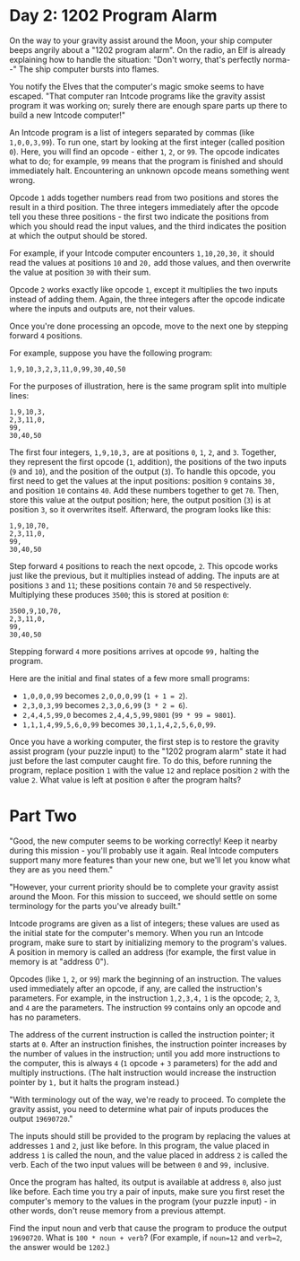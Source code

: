 # Day 2: 1202 Program Alarm

On the way to your gravity assist around the Moon, your ship computer beeps
angrily about a "1202 program alarm". On the radio, an Elf is already explaining
how to handle the situation: "Don't worry, that's perfectly norma--" The ship
computer bursts into flames.

You notify the Elves that the computer's magic smoke seems to have escaped.
"That computer ran Intcode programs like the gravity assist program it was
working on; surely there are enough spare parts up there to build a new Intcode
computer!"

An Intcode program is a list of integers separated by commas (like
`1,0,0,3,99`). To run one, start by looking at the first integer (called
position `0`). Here, you will find an opcode - either `1`, `2`, or `99`. The
opcode indicates what to do; for example, `99` means that the program is
finished and should immediately halt. Encountering an unknown opcode means
something went wrong.

Opcode `1` adds together numbers read from two positions and stores the result
in a third position. The three integers immediately after the opcode tell you
these three positions - the first two indicate the positions from which you
should read the input values, and the third indicates the position at which the
output should be stored.

For example, if your Intcode computer encounters `1,10,20,30,` it should read
the values at positions `10` and `20,` add those values, and then overwrite the
value at position `30` with their sum.

Opcode `2` works exactly like opcode `1`, except it multiplies the two inputs
instead of adding them. Again, the three integers after the opcode indicate
where the inputs and outputs are, not their values.

Once you're done processing an opcode, move to the next one by stepping forward
`4` positions.

For example, suppose you have the following program:

```
1,9,10,3,2,3,11,0,99,30,40,50
```

For the purposes of illustration, here is the same program split into multiple
lines:

```
1,9,10,3,
2,3,11,0,
99,
30,40,50
```

The first four integers, `1,9,10,3,` are at positions `0`, `1`, `2`, and `3`.
Together, they represent the first opcode (`1`, addition), the positions of the
two inputs (`9` and `10`), and the position of the output (`3`). To handle this
opcode, you first need to get the values at the input positions: position `9`
contains `30,` and position `10` contains `40`. Add these numbers together to
get `70`. Then, store this value at the output position; here, the output
position (`3`) is at position `3`, so it overwrites itself. Afterward, the
program looks like this:

```
1,9,10,70,
2,3,11,0,
99,
30,40,50
```

Step forward `4` positions to reach the next opcode, `2`. This opcode works just
like the previous, but it multiplies instead of adding. The inputs are at
positions `3` and `11`; these positions contain `70` and `50` respectively.
Multiplying these produces `3500`; this is stored at position `0`:

```
3500,9,10,70,
2,3,11,0,
99,
30,40,50
```

Stepping forward `4` more positions arrives at opcode `99,` halting the program.

Here are the initial and final states of a few more small programs:

- `1,0,0,0,99` becomes `2,0,0,0,99` (`1 + 1 = 2`).
- `2,3,0,3,99` becomes `2,3,0,6,99` (`3 * 2 = 6`).
- `2,4,4,5,99,0` becomes `2,4,4,5,99,9801` (`99 * 99 = 9801`).
- `1,1,1,4,99,5,6,0,99` becomes `30,1,1,4,2,5,6,0,99`.

Once you have a working computer, the first step is to restore the gravity
assist program (your puzzle input) to the "1202 program alarm" state it had just
before the last computer caught fire. To do this, before running the program,
replace position `1` with the value `12` and replace position `2` with the value
`2`. What value is left at position `0` after the program halts?

# Part Two

"Good, the new computer seems to be working correctly! Keep it nearby during
this mission - you'll probably use it again. Real Intcode computers support many
more features than your new one, but we'll let you know what they are as you
need them."

"However, your current priority should be to complete your gravity assist around
the Moon. For this mission to succeed, we should settle on some terminology for
the parts you've already built."

Intcode programs are given as a list of integers; these values are used as the
initial state for the computer's memory. When you run an Intcode program, make
sure to start by initializing memory to the program's values. A position in
memory is called an address (for example, the first value in memory is at
"address 0").

Opcodes (like `1`, `2`, or `99`) mark the beginning of an instruction. The
values used immediately after an opcode, if any, are called the instruction's
parameters. For example, in the instruction `1,2,3,4,` `1` is the opcode; `2`,
`3`, and `4` are the parameters. The instruction `99` contains only an opcode
and has no parameters.

The address of the current instruction is called the instruction pointer; it
starts at `0`. After an instruction finishes, the instruction pointer increases
by the number of values in the instruction; until you add more instructions to
the computer, this is always `4` (`1` opcode + `3` parameters) for the add and
multiply instructions. (The halt instruction would increase the instruction
pointer by `1,` but it halts the program instead.)

"With terminology out of the way, we're ready to proceed. To complete the
gravity assist, you need to determine what pair of inputs produces the output
`19690720`."

The inputs should still be provided to the program by replacing the values at
addresses `1` and `2`, just like before. In this program, the value placed in
address `1` is called the noun, and the value placed in address `2` is called
the verb. Each of the two input values will be between `0` and `99,` inclusive.

Once the program has halted, its output is available at address `0`, also just
like before. Each time you try a pair of inputs, make sure you first reset the
computer's memory to the values in the program (your puzzle input) - in other
words, don't reuse memory from a previous attempt.

Find the input noun and verb that cause the program to produce the output
`19690720`. What is `100 * noun + verb`? (For example, if `noun=12` and
`verb=2`, the answer would be `1202`.)

